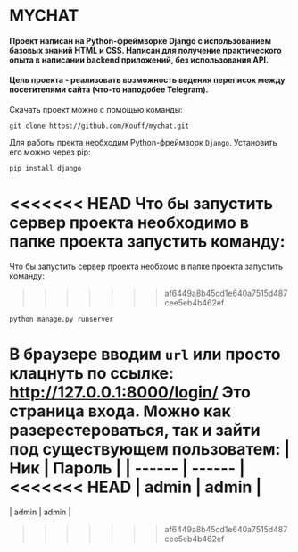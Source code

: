 # MYCHAT
#### Проект написан на Python-фреймворке Django с использованием базовых знаний HTML и CSS. Написан для получение практического опыта в написании backend приложений, без использования API. 
#### Цель проекта - реализовать возможность ведения переписок между посетителями сайта (что-то наподобее Telegram).
Скачать проект можно с помощью команды:

```
git clone https://github.com/Kouff/mychat.git
```
Для работы пректа необходим Python-фреймворк `Django`. Установить его можно через pip:
```
pip install django
```
<<<<<<< HEAD
Что бы запустить сервер проекта необходимо в папке проекта запустить команду:
=======
Что бы запустить сервер проекта необхомо в папке проекта запустить команду:
>>>>>>> af6449a8b45cd1e640a7515d487cee5eb4b462ef
```
python manage.py runserver
```
В браузере вводим `url` или просто клацнуть по ссылке: http://127.0.0.1:8000/login/
Это страница входа. Можно как разерестероваться, так и зайти под существующем пользоватем:
| Ник | Пароль |
| ------ | ------ |
<<<<<<< HEAD
| admin | admin |
=======
| admin | admin |
>>>>>>> af6449a8b45cd1e640a7515d487cee5eb4b462ef
